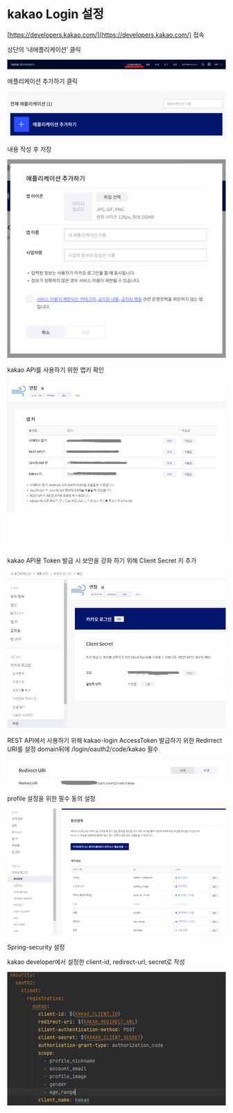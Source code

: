 # kakao Login 설정

[https://developers.kakao.com/](https://developers.kakao.com/) 접속

상단의 ‘내애플리케이션’ 클릭

![카카오 로그인 1](../social-login/login_assets/kakao-login1.png)

애플리케이션 추가하기 클릭

![카카오 로그인 2](../social-login/login_assets/kakao-login2.png)

내용 작성 후 저장

![카카오 로그인 3](../social-login/login_assets/kakao-login3.png)

kakao API를 사용하기 위한 앱키 확인

![카카오 로그인 4](../social-login/login_assets/kakao-login4.png)

kakao API용 Token 발급 시 보안을 강화 하기 위해 Client Secret 키 추가

![카카오 로그인 5](../social-login/login_assets/kakao-login5.png)

REST API에서 사용하기 위해 kakao-login AccessToken 발급하기 위한 Redirrect URI를 설정 domain뒤에 /login/oauth2/code/kakao 필수

![카카오 로그인 6](../social-login/login_assets/kakao-login6.png)

profile 설정을 위한 필수 동의 설정

![카카오 로그인 7](../social-login/login_assets/kakao-login7.png)

Spring-security 설정

kakao developer에서 설정한 client-id, redirect-url, secret로 작성

![카카오 로그인 8](../social-login/login_assets/kakao-login8.png)
